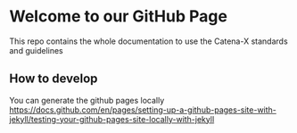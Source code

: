 # Welcome to our GitHub Page
This repo contains the whole documentation to use the Catena-X standards and guidelines

## How to develop
You can generate the github pages locally https://docs.github.com/en/pages/setting-up-a-github-pages-site-with-jekyll/testing-your-github-pages-site-locally-with-jekyll
